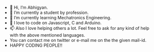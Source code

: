 - 👋 Hi, I’m Abhigyan.
- 👀 I’m currently a student by profession.
- 🌱 I’m currently learning Mechatronics Engineering.
- 💞️ I love to code on Javascript, C and Arduino.
- 📫 Also I love helping others a lot. Feel free to ask for any kind of help with the above mentioned languages.
- You can contact me on twitter or e-mail me on the the given mail-id.
- HAPPY CODING PEOPLE!!


